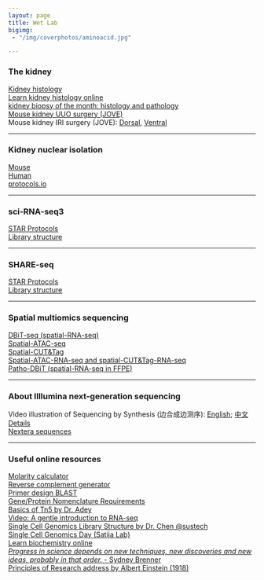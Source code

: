 ```yaml
---
layout: page
title: Wet Lab
bigimg:
 - "/img/coverphotos/aminoacid.jpg"

---
```


### The kidney
[Kidney histology](https://histology.siu.edu/crr/rnguide.htm)<br>
[Learn kidney histology online](https://histology.medicine.umich.edu/resources/renal-system-quiz-5-0)<br>
[kidney biopsy of the month: histology and pathology](https://www.renalfellow.org/category/kidney-biopsy-of-the-month/)<br>
[Mouse kidney UUO surgery (JOVE)](https://app.jove.com/v/52559/a-murine-model-irreversible-reversible-unilateral-ureteric)<br>
Mouse kidney IRI surgery (JOVE): [Dorsal](https://app.jove.com/v/52559/a-murine-model-irreversible-reversible-unilateral-ureteric), [Ventral](https://app.jove.com/v/51816/renal-ischaemia-reperfusion-injury-mouse-model-injury)<br>
<hr>

### Kidney nuclear isolation
[Mouse](https://doi.org/10.1016/j.xpro.2022.101904)<br>
[Human](https://doi.org/10.1016/j.xpro.2024.103049)<br>
[protocols.io](https://www.protocols.io/view/nuclei-isolation-from-human-kidney-for-single-nucl-81wgbobnlpko/v1)<br>
<hr>

### sci-RNA-seq3
[STAR Protocols](https://doi.org/10.1016/j.xpro.2022.101904)<br>
[Library structure](https://teichlab.github.io/scg_lib_structs/methods_html/sci-RNA-seq_family.html#sci-RNA-seq3)<br>
<hr>

### SHARE-seq
[STAR Protocols](https://doi.org/10.1016/j.xpro.2024.103049)<br>
[Library structure](https://teichlab.github.io/scg_lib_structs/methods_html/SHARE-seq.html)<br>
<hr>

### Spatial multiomics sequencing
[DBiT-seq (spatial-RNA-seq)](https://doi.org/10.1016/j.cell.2020.10.026)<br>
[Spatial-ATAC-seq](https://doi.org/10.1038/s41586-022-05094-1)<br>
[Spatial-CUT&Tag](https://doi.org/10.1126/science.abg7216)<br>
[Spatial-ATAC-RNA-seq and spatial-CUT&Tag-RNA-seq]()<br>
[Patho-DBiT (spatial-RNA-seq in FFPE)](https://doi.org/10.1016/j.cell.2024.09.001)<br>
<hr>

### About Illlumina next-generation sequencing
Video illustration of Sequencing by Synthesis (边合成边测序): [English](https://www.youtube.com/watch?v=fCd6B5HRaZ8); [中文](https://www.bilibili.com/video/BV1W44y1373N/?spm_id_from=333.337.search-card.all.click&vd_source=4bb94a4fe4816451654e056a90253e89)<br>
[Details](https://teichlab.github.io/scg_lib_structs/methods_html/Illumina.html)<br>
[Nextera sequences](https://support-docs.illumina.com/SHARE/AdapterSequences/Content/SHARE/AdapterSeq/Nextera/SequencesNextera_Illumina.htm)<br>
<hr>

### Useful online resources
[Molarity calculator](https://www.endmemo.com/chem/molarity.php)<br>
[Reverse complement generator](https://www.bioinformatics.org/sms/rev_comp.html)<br>
[Primer design BLAST](https://www.ncbi.nlm.nih.gov/tools/primer-blast/)<br>
[Gene/Protein Nomenclature Requirements](https://academic.oup.com/molehr/pages/Gene_And_Protein_Nomenclature)<br>
[Basics of Tn5 by Dr. Adey](https://doi.org/10.1101/gr.275223.121)<br>
[Video: A gentle introduction to RNA-seq](https://www.youtube.com/watch?v=fCd6B5HRaZ8)<br>
[Single Cell Genomics Library Structure by Dr. Chen @sustech](https://teichlab.github.io/scg_lib_structs/)<br>
[Single Cell Genomics Day (Satija Lab)](https://satijalab.org/scgd24/)<br>
[Learn biochemistry online](https://employees.csbsju.edu/hjakubowski/classes/ch331/bcintro/default.html)<br>
[_Progress in science depends on new techniques, new discoveries and new ideas, probably in that order._ - Sydney Brenner](https://www.nature.com/articles/285358a0)<br>
[Principles of Research address by Albert Einstein (1918)](https://www.site.uottawa.ca/~yymao/misc/Einstein_PlanckBirthday.html)<br>

<br>
